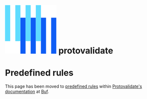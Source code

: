 # ![The Buf logo](https://raw.githubusercontent.com/bufbuild/protovalidate/main/.github/buf-logo.svg) protovalidate

# Predefined rules

This page has been moved to [predefined rules][predefined-rules] within [Protovalidate's documentation][protovalidate] at [Buf][buf].

[buf]: https://buf.build
[protovalidate]: https://buf.build/docs/protovalidate/overview/
[predefined-rules]: https://buf.build/docs/protovalidate/schemas/predefined-rules/
